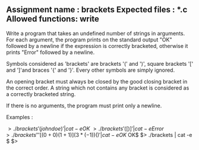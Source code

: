 Assignment name  : brackets
Expected files   : *.c
Allowed functions: write
--------------------------------------------------------------------------------

Write a program that takes an undefined number of strings in arguments. For each
argument, the program prints on the standard output "OK" followed by a newline
if the expression is correctly bracketed, otherwise it prints "Error" followed by
a newline.

Symbols considered as 'brackets' are brackets '(' and ')', square brackets '['
and ']'and braces '{' and '}'. Every other symbols are simply ignored.

An opening bracket must always be closed by the good closing bracket in the
correct order. A string which not contains any bracket is considered as a
correctly bracketed string.

If there is no arguments, the program must print only a newline.

Examples :

$> ./brackets '(johndoe)' | cat -e
OK$
$> ./brackets '([)]' | cat -e
Error$
$> ./brackets '' '{[(0 + 0)(1 + 1)](3*(-1)){()}}' | cat -e
OK$
OK$
$> ./brackets | cat -e
$
$>